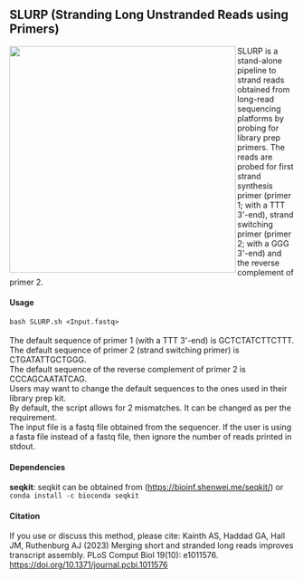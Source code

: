 ## SLURP (Stranding Long Unstranded Reads using Primers)

<img align="left" width="400" src="https://user-images.githubusercontent.com/66103719/196799429-bf50379c-4750-4465-926e-b121eed35e81.png">
SLURP is a stand-alone pipeline to strand reads obtained from long-read sequencing platforms by probing for library prep primers. The reads are probed for first strand synthesis primer (primer 1; with a TTT 3'-end), strand switching primer (primer 2; with a GGG 3'-end) and the reverse complement of primer 2.

#### Usage
```bash SLURP.sh <Input.fastq>```
<br/>
<br/>The default sequence of primer 1 (with a TTT 3'-end) is GCTCTATCTTCTTT. <br/>The default sequence of primer 2 (strand switching primer) is CTGATATTGCTGGG.<br/>The default sequence of the reverse complement of primer 2 is CCCAGCAATATCAG.<br/>Users may want to change the default sequences to the ones used in their library prep kit.<br/>By default, the script allows for 2 mismatches. It can be changed as per the requirement.<br/>The input file is a fastq file obtained from the sequencer. If the user is using a fasta file instead of a fastq file, then ignore the number of reads printed in stdout.
<br/>
#### Dependencies
**seqkit**: seqkit can be obtained from (https://bioinf.shenwei.me/seqkit/) or ```conda install -c bioconda seqkit```

#### Citation
If you use or discuss this method, please cite: 
Kainth AS, Haddad GA, Hall JM, Ruthenburg AJ (2023) Merging short and stranded long reads improves transcript assembly. PLoS Comput Biol 19(10): e1011576. https://doi.org/10.1371/journal.pcbi.1011576
